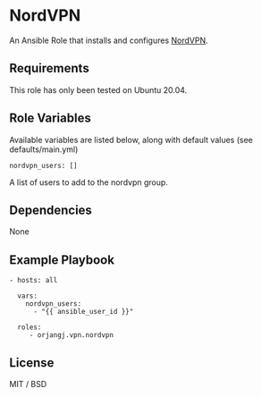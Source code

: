 NordVPN
=======

An Ansible Role that installs and configures [NordVPN](https://www.nordvpn.com/).

Requirements
------------

This role has only been tested on Ubuntu 20.04.

Role Variables
--------------

Available variables are listed below, along with default values (see defaults/main.yml)

    nordvpn_users: []

A list of users to add to the nordvpn group.

Dependencies
------------

None

Example Playbook
----------------

    - hosts: all
      
      vars:
        nordvpn_users:
          - "{{ ansible_user_id }}"

      roles:
         - orjangj.vpn.nordvpn

License
-------

MIT / BSD
